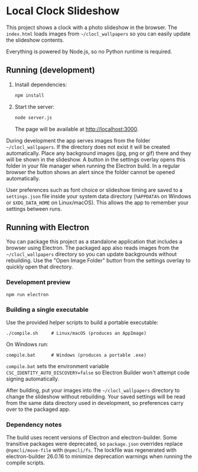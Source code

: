 # Local Clock Slideshow

This project shows a clock with a photo slideshow in the browser. The
`index.html` loads images from `~/clocl_wallpapers` so you can easily update the
slideshow contents.

Everything is powered by Node.js, so no Python runtime is required.

## Running (development)

1. Install dependencies:
   ```sh
   npm install
   ```
2. Start the server:
   ```sh
   node server.js
   ```
   The page will be available at <http://localhost:3000>.

During development the app serves images from the folder `~/clocl_wallpapers`.
If the directory does not exist it will be created automatically. Place any
background images (jpg, png or gif) there and they will be shown in the
slideshow. A button in the settings overlay opens this folder in your file
manager when running the Electron build. In a regular browser the button shows
an alert since the folder cannot be opened automatically.

User preferences such as font choice or slideshow timing are saved to a
`settings.json` file inside your system data directory (`%APPDATA%` on Windows
or `$XDG_DATA_HOME` on Linux/macOS). This allows the app to remember your
settings between runs.

## Running with Electron

You can package this project as a standalone application that includes a
browser using Electron. The packaged app also reads images from the
`~/clocl_wallpapers` directory so you can update backgrounds without
rebuilding. Use the "Open Image Folder" button from the settings overlay to
quickly open that directory.

### Development preview

```
npm run electron
```

### Building a single executable

Use the provided helper scripts to build a portable executable:

```
./compile.sh     # Linux/macOS (produces an AppImage)
```

On Windows run:

```
compile.bat      # Windows (produces a portable .exe)
```
`compile.bat` sets the environment variable `CSC_IDENTITY_AUTO_DISCOVERY=false`
so Electron Builder won't attempt code signing automatically.

After building, put your images into the `~/clocl_wallpapers` directory to
change the slideshow without rebuilding.
Your saved settings will be read from the same data directory used in
development, so preferences carry over to the packaged app.

### Dependency notes

The build uses recent versions of Electron and electron-builder. Some
transitive packages were deprecated, so `package.json` overrides replace
`@npmcli/move-file` with `@npmcli/fs`. The lockfile was regenerated with
electron-builder 26.0.16 to minimize deprecation warnings when running the
compile scripts.
